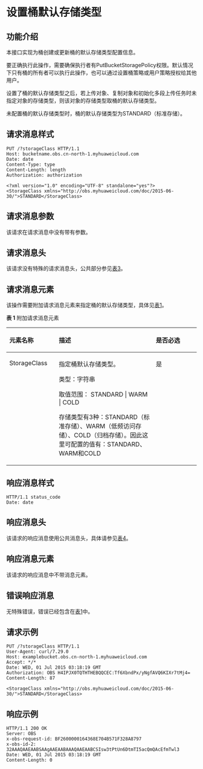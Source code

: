 # 设置桶默认存储类型<a name="ZH-CN_TOPIC_0100846750"></a>

## 功能介绍<a name="section5584184924715"></a>

本接口实现为桶创建或更新桶的默认存储类型配置信息。

要正确执行此操作，需要确保执行者有PutBucketStoragePolicy权限。默认情况下只有桶的所有者可以执行此操作，也可以通过设置桶策略或用户策略授权给其他用户。

设置了桶的默认存储类型之后，若上传对象、复制对象和初始化多段上传任务时未指定对象的存储类型，则该对象的存储类型取桶的默认存储类型。

未配置桶的默认存储类型时，桶的默认存储类型为STANDARD（标准存储）。

## 请求消息样式<a name="section51968558"></a>

```
PUT /?storageClass HTTP/1.1 
Host: bucketname.obs.cn-north-1.myhuaweicloud.com 
Date: date 
Content-Type: type 
Content-Length: length 
Authorization: authorization 

<?xml version="1.0" encoding="UTF-8" standalone="yes"?> 
<StorageClass xmlns="http://obs.myhuaweicloud.com/doc/2015-06-30/">STANDARD</StorageClass>
```

## 请求消息参数<a name="section65063845"></a>

该请求在请求消息中没有带有参数。

## 请求消息头<a name="section48703693"></a>

该请求没有特殊的请求消息头，公共部分参见[表3](REST-API介绍.md#table25197309)。

## 请求消息元素<a name="section35680056"></a>

该操作需要附加请求消息元素来指定桶的默认存储类型，具体见[表1](#table63485364)。

**表 1**  附加请求消息元素

<a name="table63485364"></a>
<table><thead align="left"><tr id="row22124494"><th class="cellrowborder" valign="top" width="26%" id="mcps1.2.4.1.1"><p id="p47253610"><a name="p47253610"></a><a name="p47253610"></a><strong id="b22629314"><a name="b22629314"></a><a name="b22629314"></a>元素名称</strong></p>
</th>
<th class="cellrowborder" valign="top" width="51%" id="mcps1.2.4.1.2"><p id="p21035120"><a name="p21035120"></a><a name="p21035120"></a><strong id="b55098352"><a name="b55098352"></a><a name="b55098352"></a>描述</strong></p>
</th>
<th class="cellrowborder" valign="top" width="23%" id="mcps1.2.4.1.3"><p id="p33781546"><a name="p33781546"></a><a name="p33781546"></a><strong id="b35598461"><a name="b35598461"></a><a name="b35598461"></a>是否必选</strong></p>
</th>
</tr>
</thead>
<tbody><tr id="row64903084"><td class="cellrowborder" valign="top" width="26%" headers="mcps1.2.4.1.1 "><p id="p22658476"><a name="p22658476"></a><a name="p22658476"></a>StorageClass</p>
</td>
<td class="cellrowborder" valign="top" width="51%" headers="mcps1.2.4.1.2 "><p id="p23397285"><a name="p23397285"></a><a name="p23397285"></a>指定桶默认存储类型。</p>
<p id="p4701910132510"><a name="p4701910132510"></a><a name="p4701910132510"></a>类型：字符串</p>
<p id="p78072113256"><a name="p78072113256"></a><a name="p78072113256"></a>取值范围： STANDARD | WARM  | COLD</p>
<p id="p9248974"><a name="p9248974"></a><a name="p9248974"></a>存储类型有3种：STANDARD（标准存储）、WARM（低频访问存储）、COLD（归档存储）。因此这里可配置的值有：STANDARD、WARM和COLD</p>
</td>
<td class="cellrowborder" valign="top" width="23%" headers="mcps1.2.4.1.3 "><p id="p10969390"><a name="p10969390"></a><a name="p10969390"></a>是</p>
</td>
</tr>
</tbody>
</table>

## 响应消息样式<a name="section52685056"></a>

```
HTTP/1.1 status_code
Date: date 
```

## 响应消息头<a name="section4403461"></a>

该请求的响应消息使用公共消息头，具体请参见[表4](REST-API介绍.md#d0e686)。

## 响应消息元素<a name="section39631152"></a>

该请求的响应消息中不带消息元素。

## 错误响应消息<a name="section21136050"></a>

无特殊错误，错误已经包含在[表1](错误码列表.md#d0e843)中。

## 请求示例<a name="section14482163815396"></a>

```
PUT /?storageClass HTTP/1.1
User-Agent: curl/7.29.0
Host: examplebucket.obs.cn-north-1.myhuaweicloud.com
Accept: */*
Date: WED, 01 Jul 2015 03:18:19 GMT
Authorization: OBS H4IPJX0TQTHTHEBQQCEC:Tf6XbndPx/yNgfAVQ6KIXr7tMj4=
Content-Length: 87

<StorageClass xmlns="http://obs.myhuaweicloud.com/doc/2015-06-30/">STANDARD</StorageClass>
```

## 响应示例<a name="section76081155815"></a>

```
HTTP/1.1 200 OK
Server: OBS
x-obs-request-id: BF2600000164368E704B571F328A8797
x-obs-id-2: 32AAAQAAEAABSAAgAAEAABAAAQAAEAABCSIsw3tPtUn6DtmTI5acQmQAcEfmTwl3
Date: WED, 01 Jul 2015 03:18:19 GMT
Content-Length: 0
```

